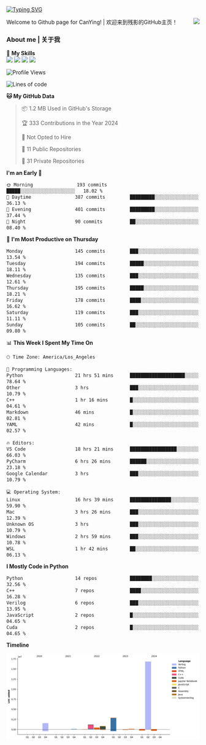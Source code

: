 [![Typing SVG](https://readme-typing-svg.herokuapp.com?size=25&duration=3500&color=00FFFF&vCenter=true&width=250&height=40&lines=Hi+Welcome+%F0%9F%91%8B%F0%9F%8F%BB;I'm+CanYing|残影)](https://git.io/typing-svg)

<a href="#">
  <img align="right" src="https://github-readme-stats.vercel.app/api?username=CanYing0913&count_private=true&rank_icon=github&show_icons=true&bg_color=15,f2f7fd,E0EAFC&" />
</a>

Welcome to Github page for CanYing! | 欢迎来到残影的GitHub主页！

### About me | 关于我

🌟 **My Skills**  
![](https://img.shields.io/badge/-C-A8B9CC?style=flat-square&logo=C&logoColor=fff)
![](https://img.shields.io/badge/-C++-00599C?style=flat-square&logo=Cpp&logoColor=fff)
![](https://img.shields.io/badge/-Python-3776AB?style=flat-square&logo=Python&logoColor=fff)
![](https://img.shields.io/badge/-Linux-000000?style=flat-square&logo=Linux&logoColor=fff)

<!--START_SECTION:waka-->
![Profile Views](http://img.shields.io/badge/Profile%20Views-5-blue)

![Lines of code](https://img.shields.io/badge/From%20Hello%20World%20I%27ve%20Written-24.0%20million%20lines%20of%20code-blue)

**🐱 My GitHub Data** 

> 📦 1.2 MB Used in GitHub's Storage 
 > 
> 🏆 333 Contributions in the Year 2024
 > 
> 🚫 Not Opted to Hire
 > 
> 📜 11 Public Repositories 
 > 
> 🔑 31 Private Repositories 
 > 
**I'm an Early 🐤** 

```text
🌞 Morning                193 commits         █████░░░░░░░░░░░░░░░░░░░░   18.02 % 
🌆 Daytime                387 commits         █████████░░░░░░░░░░░░░░░░   36.13 % 
🌃 Evening                401 commits         █████████░░░░░░░░░░░░░░░░   37.44 % 
🌙 Night                  90 commits          ██░░░░░░░░░░░░░░░░░░░░░░░   08.40 % 
```
📅 **I'm Most Productive on Thursday** 

```text
Monday                   145 commits         ███░░░░░░░░░░░░░░░░░░░░░░   13.54 % 
Tuesday                  194 commits         █████░░░░░░░░░░░░░░░░░░░░   18.11 % 
Wednesday                135 commits         ███░░░░░░░░░░░░░░░░░░░░░░   12.61 % 
Thursday                 195 commits         █████░░░░░░░░░░░░░░░░░░░░   18.21 % 
Friday                   178 commits         ████░░░░░░░░░░░░░░░░░░░░░   16.62 % 
Saturday                 119 commits         ███░░░░░░░░░░░░░░░░░░░░░░   11.11 % 
Sunday                   105 commits         ██░░░░░░░░░░░░░░░░░░░░░░░   09.80 % 
```


📊 **This Week I Spent My Time On** 

```text
🕑︎ Time Zone: America/Los_Angeles

💬 Programming Languages: 
Python                   21 hrs 51 mins      ████████████████████░░░░░   78.64 % 
Other                    3 hrs               ███░░░░░░░░░░░░░░░░░░░░░░   10.79 % 
C++                      1 hr 16 mins        █░░░░░░░░░░░░░░░░░░░░░░░░   04.61 % 
Markdown                 46 mins             █░░░░░░░░░░░░░░░░░░░░░░░░   02.81 % 
YAML                     42 mins             █░░░░░░░░░░░░░░░░░░░░░░░░   02.57 % 

🔥 Editors: 
VS Code                  18 hrs 21 mins      █████████████████░░░░░░░░   66.03 % 
PyCharm                  6 hrs 26 mins       ██████░░░░░░░░░░░░░░░░░░░   23.18 % 
Google Calendar          3 hrs               ███░░░░░░░░░░░░░░░░░░░░░░   10.79 % 

💻 Operating System: 
Linux                    16 hrs 39 mins      ███████████████░░░░░░░░░░   59.90 % 
Mac                      3 hrs 26 mins       ███░░░░░░░░░░░░░░░░░░░░░░   12.39 % 
Unknown OS               3 hrs               ███░░░░░░░░░░░░░░░░░░░░░░   10.79 % 
Windows                  2 hrs 59 mins       ███░░░░░░░░░░░░░░░░░░░░░░   10.78 % 
WSL                      1 hr 42 mins        ██░░░░░░░░░░░░░░░░░░░░░░░   06.13 % 
```

**I Mostly Code in Python** 

```text
Python                   14 repos            ████████░░░░░░░░░░░░░░░░░   32.56 % 
C++                      7 repos             ████░░░░░░░░░░░░░░░░░░░░░   16.28 % 
Verilog                  6 repos             ███░░░░░░░░░░░░░░░░░░░░░░   13.95 % 
JavaScript               2 repos             █░░░░░░░░░░░░░░░░░░░░░░░░   04.65 % 
Cuda                     2 repos             █░░░░░░░░░░░░░░░░░░░░░░░░   04.65 % 
```



**Timeline**

![Lines of Code chart](https://raw.githubusercontent.com/CanYing0913/CanYing0913/master/assets/bar_graph.png)


<!--END_SECTION:waka-->

